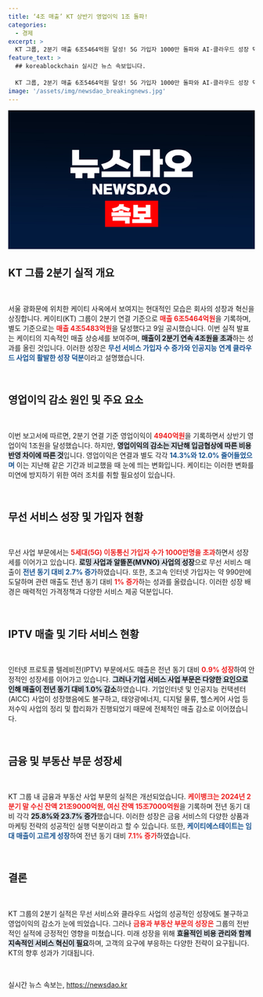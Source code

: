 ```yaml
---
title: ‘4조 매출’ KT 상반기 영업이익 1조 돌파!
categories:
  - 경제
excerpt: >
  KT 그룹, 2분기 매출 6조5464억원 달성! 5G 가입자 1000만 돌파와 AI-클라우드 성장 덕분에 지속 성과를 기록. 그러나 영업이익은 소폭 감소했다. 기대되는 향후 전망! 클릭해 자세히 알아보세요!
feature_text: >
  ## koreablockchain 실시간 뉴스 속보입니다.

  KT 그룹, 2분기 매출 6조5464억원 달성! 5G 가입자 1000만 돌파와 AI-클라우드 성장 덕분에 지속 성과를 기록. 그러나 영업이익은 소폭 감소했다. 기대되는 향후 전망! 클릭해 자세히 알아보세요!
image: '/assets/img/newsdao_breakingnews.jpg'
---
```


<p><img src="/assets/img/newsdao_breakingnews.jpg" alt="koreablockchain 속보" /></p>

<h2 data-ke-size="size26">KT 그룹 2분기 실적 개요</h2>

<p data-ke-size="size16">&nbsp;</p>

<p>서울 광화문에 위치한 케이티 사옥에서 보여지는 현대적인 모습은 회사의 성장과 혁신을 상징합니다. 케이티(KT) 그룹이 2분기 연결 기준으로 <b><span style="color: #ee2323;">매출 6조5464억원</span></b>을 기록하며, 별도 기준으로는 <b><span style="color: #ee2323;">매출 4조5483억원</span></b>을 달성했다고 9일 공시했습니다. 이번 실적 발표는 케이티의 지속적인 매출 상승세를 보여주며, <b><span style="background-color: #21538527;">매출이 2분기 연속 4조원을 초과</span></b>하는 성과를 올린 것입니다. 이러한 성장은 <b><span style="color: #1a5490;">무선 서비스 가입자 수 증가와 인공지능 연계 클라우드 사업의 활발한 성장 덕분</span></b>이라고 설명했습니다.</p>

<p data-ke-size="size16">&nbsp;</p>

<h2 data-ke-size="size26">영업이익 감소 원인 및 주요 요소</h2>

<p data-ke-size="size16">&nbsp;</p>

<p>이번 보고서에 따르면, 2분기 연결 기준 영업이익이 <b><span style="color: #ee2323;">4940억원</span></b>을 기록하면서 상반기 영업이익 1조원을 달성했습니다. 하지만, <b><span style="background-color: #21538527;">영업이익의 감소는 지난해 입금협상에 따른 비용 반영 차이에 따른 것</span></b>입니다. 영업이익은 연결과 별도 각각 <b><span style="color: #1a5490;">14.3%와 12.0% 줄어들었으며</span></b> 이는 지난해 같은 기간과 비교했을 때 눈에 띄는 변화입니다. 케이티는 이러한 변화를 미연에 방지하기 위한 여러 조치를 취할 필요성이 있습니다.</p>

<p data-ke-size="size16">&nbsp;</p>

<h2 data-ke-size="size26">무선 서비스 성장 및 가입자 현황</h2>

<p data-ke-size="size16">&nbsp;</p>

<p>무선 사업 부문에서는 <b><span style="color: #ee2323;">5세대(5G) 이동통신 가입자 수가 1000만명을 초과</span></b>하면서 성장세를 이어가고 있습니다. <b><span style="background-color: #21538527;">로밍 사업과 알뜰폰(MVNO) 사업의 성장</span></b>으로 무선 서비스 매출이 <b><span style="color: #1a5490;">전년 동기 대비 2.7% 증가</span></b>하였습니다. 또한, 초고속 인터넷 가입자는 약 990만에 도달하며 관련 매출도 전년 동기 대비 <b><span style="color: #ee2323;">1% 증가</span></b>하는 성과를 올렸습니다. 이러한 성장 배경은 매력적인 가격정책과 다양한 서비스 제공 덕분입니다.</p>

<p data-ke-size="size16">&nbsp;</p>

<h2 data-ke-size="size26">IPTV 매출 및 기타 서비스 현황</h2>

<p data-ke-size="size16">&nbsp;</p>

<p>인터넷 프로토콜 텔레비전(IPTV) 부문에서도 매출은 전년 동기 대비 <b><span style="color: #ee2323;">0.9% 성장</span></b>하여 안정적인 성장세를 이어가고 있습니다. <b><span style="background-color: #21538527;">그러나 기업 서비스 사업 부문은 다양한 요인으로 인해 매출이 전년 동기 대비 1.0% 감소</span></b>하였습니다. 기업인터넷 및 인공지능 컨택센터(AICC) 사업이 성장했음에도 불구하고, 태양광에너지, 디지털 물류, 헬스케어 사업 등 저수익 사업의 정리 및 합리화가 진행되었기 때문에 전체적인 매출 감소로 이어졌습니다.</p>

<p data-ke-size="size16">&nbsp;</p>

<h2 data-ke-size="size26">금융 및 부동산 부문 성장세</h2>

<p data-ke-size="size16">&nbsp;</p>

<p>KT 그룹 내 금융과 부동산 사업 부문의 실적은 개선되었습니다. <b><span style="color: #ee2323;">케이뱅크는 2024년 2분기 말 수신 잔액 21조9000억원, 여신 잔액 15조7000억원</span></b>을 기록하며 전년 동기 대비 각각 <b><span style="background-color: #21538527;">25.8%와 23.7% 증가</span></b>했습니다. 이러한 성장은 금융 서비스의 다양한 상품과 마케팅 전략의 성공적인 실행 덕분이라고 할 수 있습니다. 또한, <b><span style="color: #1a5490;">케이티에스테이트는 임대 매출이 고르게 성장</span></b>하여 전년 동기 대비 <b><span style="color: #ee2323;">7.1% 증가</span></b>하였습니다. </p>

<p data-ke-size="size16">&nbsp;</p>

<h2 data-ke-size="size26">결론</h2>

<p data-ke-size="size16">&nbsp;</p>

<p>KT 그룹의 2분기 실적은 무선 서비스와 클라우드 사업의 성공적인 성장에도 불구하고 영업이익의 감소가 눈에 띄었습니다. 그러나 <b><span style="color: #ee2323;">금융과 부동산 부문의 성장은</span></b> 그룹의 전반적인 실적에 긍정적인 영향을 미쳤습니다. 미래 성장을 위해 <b><span style="background-color: #21538527;">효율적인 비용 관리와 함께 지속적인 서비스 혁신이 필요</span></b>하며, 고객의 요구에 부응하는 다양한 전략이 요구됩니다. KT의 향후 성과가 기대됩니다. </p>

<p data-ke-size="size16">&nbsp;</p>
실시간 뉴스 속보는, <a href="https://newsdao.kr" rel="dofollow">https://newsdao.kr</a>


